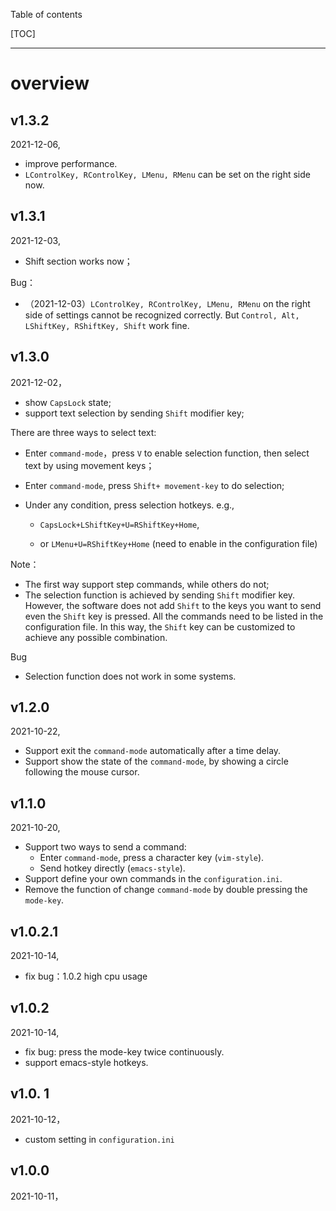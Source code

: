 Table of contents

[TOC]

---



# overview 



## v1.3.2

2021-12-06, 

- improve performance.
- `LControlKey, RControlKey, LMenu, RMenu` can be set on the right side now.



## v1.3.1

2021-12-03, 

- Shift section works now；

Bug：

- （2021-12-03）`LControlKey, RControlKey, LMenu, RMenu` on the right side of settings cannot be recognized correctly. But `Control, Alt, LShiftKey, RShiftKey, Shift` work fine.



## v1.3.0

2021-12-02， 

+ show `CapsLock` state;
+ support text selection by sending `Shift` modifier key;

There are three ways to select text:

- Enter `command-mode`，press `V` to enable selection function, then select text by using movement keys；

- Enter `command-mode`, press `Shift+ movement-key` to do selection;

- Under any condition, press selection hotkeys. e.g., 

  - `CapsLock+LShiftKey+U=RShiftKey+Home`, 

  - or `LMenu+U=RShiftKey+Home` (need to enable in the configuration file)

Note：

- The first way support step commands, while others do not;
- The selection function is achieved by sending `Shift` modifier key. However, the software does not add `Shift` to the keys you want to send even the `Shift` key is pressed. All the commands need to be listed in the configuration file. In this way, the `Shift` key can be customized to achieve any possible combination.

Bug

- Selection function does not work in some systems.



## v1.2.0

2021-10-22,

- Support exit the `command-mode` automatically after a time delay. 
- Support show the state of the `command-mode`, by showing a circle following the mouse cursor. 



## v1.1.0

2021-10-20,

- Support two ways to send a command:
  - Enter `command-mode`, press a character key (`vim-style`).
  - Send hotkey directly (`emacs-style`).
- Support define your own commands in the `configuration.ini`.
- Remove the function of change `command-mode` by double pressing the `mode-key`.



## v1.0.2.1

2021-10-14, 

- fix bug：1.0.2 high cpu usage

## v1.0.2

2021-10-14, 

- fix bug: press the mode-key twice continuously.
- support emacs-style hotkeys.



## v1.0. 1

2021-10-12，

- custom setting in `configuration.ini`



## v1.0.0

2021-10-11， 
